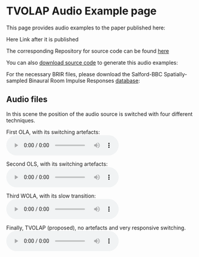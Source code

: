# TVOLAP Audio Example page

This page provides audio examples to the paper published here:

Here Link after it is published

The corresponding Repository for source code can be found [here](https://github.com/TGM-Oldenburg/TVOLAP) 

You can also [download source code](/TVOLAP/assets/Source_Code.zip) to generate this audio examples:

For the necessary BRIR files, please download the Salford-BBC Spatially-sampled Binaural Room Impulse Responses [database](http://data.bbcarp.org.uk/sbsbrir/sofa): 

## Audio files

In this scene the position of the audio source is switched with four different techniques. 

First OLA, with its switching artefacts:
<audio src="/TVOLAP/assets/audio/cello_C3_phrase_cresc-decresc_arco-normal_OLA.wav" controls title="Cello processed by OLA"></audio>

Second OLS, with its switching artefacts:
<audio src="/TVOLAP/assets/audio/cello_C3_phrase_cresc-decresc_arco-normal_OLS.wav" controls title="Cello processed by OLS"></audio>

Third WOLA, with its slow transition:
<audio src="/TVOLAP/assets/audio/cello_C3_phrase_cresc-decresc_arco-normal_WOLA.wav" controls title="Cello processed by WOLA"></audio>

Finally, TVOLAP (proposed), no artefacts and very responsive switching.
<audio src="/TVOLAP/assets/audio/cello_C3_phrase_cresc-decresc_arco-normal_TVOLAP.wav" controls title="Cello processed by TVOLAP (proposed)"></audio>



